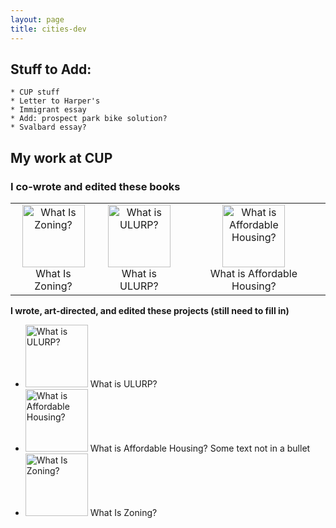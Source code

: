 ```yaml
---
layout: page
title: cities-dev
---
```




## Stuff to Add: 
	* CUP stuff
	* Letter to Harper's
	* Immigrant essay
	* Add: prospect park bike solution?
	* Svalbard essay?


## My work at CUP

### I co-wrote and edited these books

| | | |
|:-------------------------:|:-------------------------:|:-------------------------:|
| [<img width="100" alt="What Is Zoning?" src="http://welcometocup.org/image_columns/0003/2482/what_is_zoning_book_side_519.jpg">](http://welcometocup.org/Store?product_id=64) <br /> What Is Zoning? | [<img width="100" alt="What is ULURP?" src="http://welcometocup.org/image_columns/0009/2619/guidebook-3d-2_433.jpg">](http://welcometocup.org/Store?product_id=203) <br /> What is ULURP? | [<img width="100" alt="What is Affordable Housing?" src="http://welcometocup.org/image_columns/0003/3593/what_is_affordable_housing_profile_520.jpg">](http://welcometocup.org/Store?product_id=16) <br /> What is Affordable Housing? |

[//]: # (Grid explanation: The pipe-colon-hashes-colon-pipes line tells github to center align column content because of the colons on both sides. In the square brackets is a bit of html that gives the image with in pixels, alt text, and source image. In the reguaral parenthese following the square bracket is where you go if you click on the image in the square bracket. The BR in angle brackets gives you a newline, but only when converting to html. Following that is text displayed next to the image. The pipe separates item in that row of the grid.)

**I wrote, art-directed, and edited these projects (still need to fill in)**

* [<img width="100" alt="What is ULURP?" src="http://welcometocup.org/image_columns/0009/2619/guidebook-3d-2_433.jpg">](http://welcometocup.org/Store?product_id=203) What is ULURP? 
* [<img height="100" alt="What is Affordable Housing?" src="http://welcometocup.org/image_columns/0003/3593/what_is_affordable_housing_profile_520.jpg">](http://welcometocup.org/Store?product_id=16) What is Affordable Housing? 
Some text not in a bullet
* [<img height="100" alt="What Is Zoning?" src="http://welcometocup.org/image_columns/0003/2482/what_is_zoning_book_side_519.jpg">](http://welcometocup.org/Store?product_id=64) What Is Zoning?


